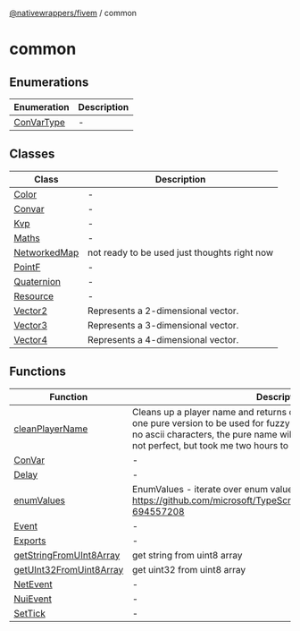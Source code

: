 [@nativewrappers/fivem](../README.md) / common

# common

## Enumerations

| Enumeration | Description |
| ------ | ------ |
| [ConVarType](enumerations/ConVarType.md) | - |

## Classes

| Class | Description |
| ------ | ------ |
| [Color](classes/Color.md) | - |
| [Convar](classes/Convar.md) | - |
| [Kvp](classes/Kvp.md) | - |
| [Maths](classes/Maths.md) | - |
| [NetworkedMap](classes/NetworkedMap.md) | not ready to be used just thoughts right now |
| [PointF](classes/PointF.md) | - |
| [Quaternion](classes/Quaternion.md) | - |
| [Resource](classes/Resource.md) | - |
| [Vector2](classes/Vector2.md) | Represents a 2-dimensional vector. |
| [Vector3](classes/Vector3.md) | Represents a 3-dimensional vector. |
| [Vector4](classes/Vector4.md) | Represents a 4-dimensional vector. |

## Functions

| Function | Description |
| ------ | ------ |
| [cleanPlayerName](functions/cleanPlayerName.md) | Cleans up a player name and returns one version to be displayed, and one pure version to be used for fuzzy matching. In case the name has no ascii characters, the pure name will be "empty name". NOTE: this is not perfect, but took me two hours to arrive to this point. |
| [ConVar](functions/ConVar.md) | - |
| [Delay](functions/Delay.md) | - |
| [enumValues](functions/enumValues.md) | EnumValues - iterate over enum values Just copy&paste from https://github.com/microsoft/TypeScript/issues/4753#issuecomment-694557208 |
| [Event](functions/Event.md) | - |
| [Exports](functions/Exports.md) | - |
| [getStringFromUInt8Array](functions/getStringFromUInt8Array.md) | get string from uint8 array |
| [getUInt32FromUint8Array](functions/getUInt32FromUint8Array.md) | get uint32 from uint8 array |
| [NetEvent](functions/NetEvent.md) | - |
| [NuiEvent](functions/NuiEvent.md) | - |
| [SetTick](functions/SetTick.md) | - |
